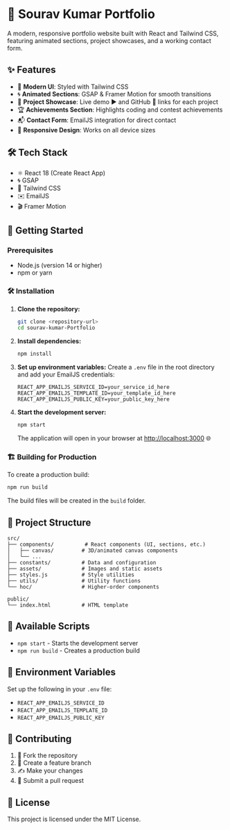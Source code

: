 # 🚀 Sourav Kumar Portfolio

A modern, responsive portfolio website built with React and Tailwind CSS, featuring animated sections, project showcases, and a working contact form.

## ✨ Features

- 🎨 **Modern UI**: Styled with Tailwind CSS
- 🌀 **Animated Sections**: GSAP & Framer Motion for smooth transitions
- 💼 **Project Showcase**: Live demo ▶️ and GitHub 🐙 links for each project
- 🏆 **Achievements Section**: Highlights coding and contest achievements
- 📬 **Contact Form**: EmailJS integration for direct contact
- 📱 **Responsive Design**: Works on all device sizes

## 🛠️ Tech Stack

- ⚛️ React 18 (Create React App)
- 🌀 GSAP
- 💨 Tailwind CSS
- ✉️ EmailJS
- 🎬 Framer Motion

## 🚦 Getting Started

### Prerequisites

- Node.js (version 14 or higher)
- npm or yarn

### 🛠️ Installation

1. **Clone the repository:**
   ```bash
   git clone <repository-url>
   cd sourav-kumar-Portfolio
   ```

2. **Install dependencies:**
   ```bash
   npm install
   ```

3. **Set up environment variables:**
   Create a `.env` file in the root directory and add your EmailJS credentials:
   ```
   REACT_APP_EMAILJS_SERVICE_ID=your_service_id_here
   REACT_APP_EMAILJS_TEMPLATE_ID=your_template_id_here
   REACT_APP_EMAILJS_PUBLIC_KEY=your_public_key_here
   ```

4. **Start the development server:**
   ```bash
   npm start
   ```

   The application will open in your browser at [http://localhost:3000](http://localhost:3000) 🌐

### 🏗️ Building for Production

To create a production build:
```bash
npm run build
```
The build files will be created in the `build` folder.

## 📁 Project Structure

```
src/
├── components/          # React components (UI, sections, etc.)
│   ├── canvas/         # 3D/animated canvas components
│   └── ...
├── constants/          # Data and configuration
├── assets/             # Images and static assets
├── styles.js           # Style utilities
├── utils/              # Utility functions
└── hoc/                # Higher-order components

public/
└── index.html          # HTML template
```

## 📜 Available Scripts

- `npm start` - Starts the development server
- `npm run build` - Creates a production build

## 🔑 Environment Variables

Set up the following in your `.env` file:
- `REACT_APP_EMAILJS_SERVICE_ID`
- `REACT_APP_EMAILJS_TEMPLATE_ID`
- `REACT_APP_EMAILJS_PUBLIC_KEY`

## 🤝 Contributing

1. 🍴 Fork the repository
2. 🌿 Create a feature branch
3. ✍️ Make your changes
4. 🔄 Submit a pull request

## 📄 License

This project is licensed under the MIT License. 